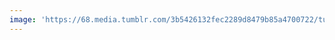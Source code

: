 ```yaml
---
image: 'https://68.media.tumblr.com/3b5426132fec2289d8479b85a4700722/tumblr_naaobm6qff1tbdx3so1_1280.jpg'
---
```

